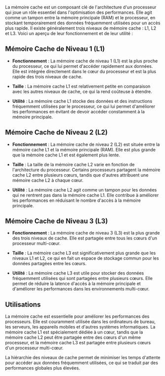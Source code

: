 
La mémoire cache est un composant clé de l'architecture d'un processeur qui joue un rôle essentiel dans l'optimisation des performances. Elle agit comme un tampon entre la mémoire principale (RAM) et le processeur, en stockant temporairement des données fréquemment utilisées pour un accès plus rapide. Il existe généralement trois niveaux de mémoire cache : L1, L2 et L3. Voici un aperçu de leur fonctionnement et de leur utilité :

## Mémoire Cache de Niveau 1 (L1)

- **Fonctionnement** : La mémoire cache de niveau 1 (L1) est la plus proche du processeur, ce qui lui permet d'accéder rapidement aux données. Elle est intégrée directement dans le cœur du processeur et est la plus rapide des trois niveaux de cache.

- **Taille** : La mémoire cache L1 est relativement petite en comparaison avec les autres niveaux de cache, ce qui la rend coûteuse à étendre.

- **Utilité** : La mémoire cache L1 stocke des données et des instructions fréquemment utilisées par le processeur, ce qui lui permet d'améliorer les performances en évitant de devoir accéder constamment à la mémoire principale.

## Mémoire Cache de Niveau 2 (L2)

- **Fonctionnement** : La mémoire cache de niveau 2 (L2) est située entre la mémoire cache L1 et la mémoire principale (RAM). Elle est plus grande que la mémoire cache L1 et est également plus lente.

- **Taille** : La taille de la mémoire cache L2 varie en fonction de l'architecture du processeur. Certains processeurs partagent la mémoire cache L2 entre plusieurs cœurs, tandis que d'autres attribuent une mémoire cache L2 à chaque cœur.

- **Utilité** : La mémoire cache L2 agit comme un tampon pour les données qui ne rentrent pas dans la mémoire cache L1. Elle contribue à améliorer les performances en réduisant le nombre d'accès à la mémoire principale.

## Mémoire Cache de Niveau 3 (L3)

- **Fonctionnement** : La mémoire cache de niveau 3 (L3) est la plus grande des trois niveaux de cache. Elle est partagée entre tous les cœurs d'un processeur multi-cœur.

- **Taille** : La mémoire cache L3 est significativement plus grande que les niveaux L1 et L2, ce qui en fait un espace de stockage commun pour les données partagées entre les cœurs.

- **Utilité** : La mémoire cache L3 est utile pour stocker des données fréquemment utilisées qui sont partagées entre plusieurs cœurs. Elle permet de réduire la latence d'accès à la mémoire principale et d'améliorer les performances dans les environnements multi-cœur.

## Utilisations

La mémoire cache est essentielle pour améliorer les performances des processeurs. Elle est couramment utilisée dans les ordinateurs de bureau, les serveurs, les appareils mobiles et d'autres systèmes informatiques. La mémoire cache L1 est spécialement dédiée à un cœur, tandis que la mémoire cache L2 peut être partagée entre des cœurs d'un même processeur, et la mémoire cache L3 est partagée entre plusieurs cœurs d'un processeur multi-cœur.

La hiérarchie des niveaux de cache permet de minimiser les temps d'attente pour accéder aux données fréquemment utilisées, ce qui se traduit par des performances globales plus élevées.

